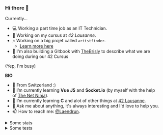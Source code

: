 ### Hi there 👋

Currently...

- 💻 Working a part time job as an IT Technician.
- 💾 Working on my cursus at *42 Lausanne*.
- 🎶 Working on a big projet called `artistfinder`.
  - [Learn more here](https://www.artistfinder.world)
- 📘 I'm also building a Gitbook with [TheBrisly](https://github.com/TheBrisly) to describe what we are doing during our 42 Cursus

(Yep, I'm busy)
  
**BIO**

- 📍 From Switzerland :)
- 🌱 I’m currently learning **Vue JS** and **Socket.io** (by myself with the help of [The Net Ninja](https://github.com/iamshaunjp)).
- 🌱 I’m currently learning **C** and alot of other things at [42 Lausanne](https://www.42lausanne.ch).
- 💬 Ask me about anything, it's always interesting and I'd love to help you.
- 📫 How to reach me: [@Laendrun](https://twitter.com/Laendrun).


<details>
<summary>Some stats</summary>

![Top Langs](https://github-readme-stats.vercel.app/api/top-langs/?username=Laendrun&layout=compact&theme=dark)

![Laendrun's GitHub stats](https://github-readme-stats.vercel.app/api?username=Laendrun&layout=compact&theme=dark)

</details>

<details>
<summary>Some tests</summary>

```mermaid
graph TD;
    A-->B;
    A-->C;
    B-->D;
    C-->D;
```

```geojson
{
  "type": "FeatureCollection",
  "features": [
    {
      "type": "Feature",
      "id": 1,
      "properties": {
        "ID": 0
      },
      "geometry": {
        "type": "Polygon",
        "coordinates": [
          [
              [11,48],
              [11,45],
              [5,45],
              [5,48],
              [11,48]
          ]
        ]
      }
    }
  ]
}
```

 ```stl
solid cube_corner
  facet normal 0.0 -1.0 0.0
    outer loop
      vertex 0.0 0.0 0.0
      vertex 1.0 0.0 0.0
      vertex 0.0 0.0 1.0
    endloop
  endfacet
  facet normal 0.0 0.0 -1.0
    outer loop
      vertex 0.0 0.0 0.0
      vertex 0.0 1.0 0.0
      vertex 1.0 0.0 0.0
    endloop
  endfacet
  facet normal -1.0 0.0 0.0
    outer loop
      vertex 0.0 0.0 0.0
      vertex 0.0 0.0 1.0
      vertex 0.0 1.0 0.0
    endloop
  endfacet
  facet normal 0.577 0.577 0.577
    outer loop
      vertex 1.0 0.0 0.0
      vertex 0.0 1.0 0.0
      vertex 0.0 0.0 1.0
    endloop
  endfacet
endsolid
```

**The Cauchy-Schwarz Inequality**

$$\left( \sum_{k=1}^n a_k b_k \right)^2 \leq \left( \sum_{k=1}^n a_k^2 \right) \left( \sum_{k=1}^n b_k^2 \right)$$

</details>
